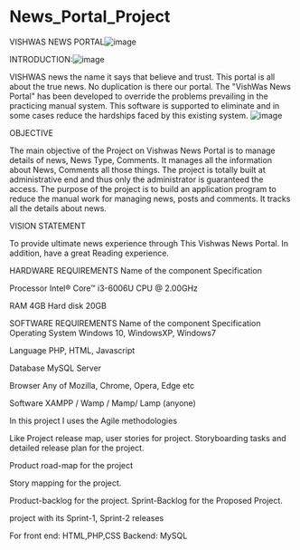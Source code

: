 # News_Portal_Project


VISHWAS NEWS PORTAL![image](https://user-images.githubusercontent.com/71966718/116844296-5884ae80-ac00-11eb-92ce-18a484720eac.png)

INTRODUCTION:![image](https://user-images.githubusercontent.com/71966718/116844309-676b6100-ac00-11eb-89fd-fde160ba3d03.png)

VISHWAS news the name it says that believe and trust. This portal is all about the true news. No duplication is there our portal.
The "VishWas News Portal" has been developed to override the problems prevailing in the practicing manual system. This software is supported to eliminate and in some cases reduce the hardships faced by this existing system. 
![image](https://user-images.githubusercontent.com/71966718/116844333-7520e680-ac00-11eb-84e2-0d790c9d62ea.png)

OBJECTIVE

The main objective of the Project on Vishwas News Portal is to manage details of news, News Type, Comments. It manages all the information about News, Comments all those things. The project is totally built at administrative end and thus only the administrator is guaranteed the access. The purpose of the project is to build an application program to reduce the manual work for managing news, posts and comments. It tracks all the details about news.

VISION STATEMENT

To provide ultimate news experience through This Vishwas News Portal. In addition, have a great Reading experience. 

HARDWARE REQUIREMENTS
Name of the component	Specification

Processor 
	Intel® Core™ i3-6006U CPU @ 2.00GHz 

RAM
	4GB
Hard disk	20GB


 SOFTWARE REQUIREMENTS
Name of the component
	Specification
Operating System 
	Windows 10, WindowsXP, Windows7

Language
	PHP, HTML, Javascript

Database	MySQL Server

Browser
	Any of Mozilla, Chrome, Opera, Edge etc

Software
	XAMPP / Wamp / Mamp/ Lamp (anyone)



In this project I uses the Agile methodologies 

Like Project release map, user stories for project.
Storyboarding tasks and detailed release plan for the project.

Product road-map for the project

Story mapping for the project.

Product-backlog for the project.
Sprint-Backlog for the Proposed Project.

project with its Sprint-1, Sprint-2 releases




For front end: HTML,PHP,CSS
Backend: MySQL


